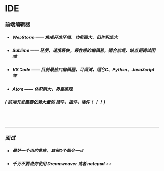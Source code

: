 # IDE

### 前端编辑器

- ##### WebStorm —— 集成开发环境，功能强大，但体积庞大

- ##### Sublime —— 轻便，速度最快，最性感的编辑器，适合前端，缺点是调试困难

- ##### VS Code —— 目前最热门编辑器，可调试，适合C、Python、JavaScript 等

- ##### Atom —— 体积稍大，界面美观

##### ( 前端开发需要依赖大量的 插件，插件，插件！！！ )

<br/>

<br/>

------



### *面试*

- ##### 最好一个用的熟练，其他3个都会一点

- ##### 千万不要说你使用 Dreamweaver 或者 notepad ++

